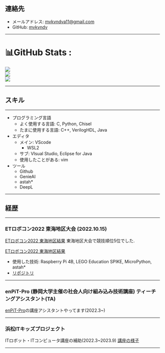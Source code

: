 ## **連絡先**

- メールアドレス: mvkvndva11@gmail.com 
- GitHub: [mvkvndv](https://github.com/mvkvndv)

---

# 📊GitHub Stats :
![](https://github-readme-stats.vercel.app/api?username=mvkvndv&theme=radical&hide_border=false&include_all_commits=false&count_private=false)<br/>
![](https://github-readme-streak-stats.herokuapp.com/?user=mvkvndv&theme=radical&hide_border=false)<br/>
![](https://github-readme-stats.vercel.app/api/top-langs/?username=mvkvndv&theme=radical&hide_border=false&include_all_commits=false&count_private=false&layout=compact)

---

## **スキル**

---

- プログラミング言語
  - よく使用する言語: C, Python, Chisel
  - たまに使用する言語: C++, VerilogHDL, Java
- エディタ
  - メイン: VScode
    - WSL2
  - サブ: VIsual Studio, Eclipse for Java
  - 使用したことがある: vim
- ツール
  - Github
  - GenieAI
  - astah*
  - DeepL

--- 
## **経歴**

---
### **ETロボコン2022 東海地区大会** (2022.10.15)
[ETロボコン2022 東海地区結果](https://www.etrobo.jp/%e6%9d%b1%e6%b5%b7%e5%9c%b0%e5%8c%ba%e5%a4%a7%e4%bc%9a%e7%b5%90%e6%9e%9c/)
東海地区大会で競技順位5位でした.

[ETロボコン2022 東海地区結果](https://www.etrobo.jp/%e6%9d%b1%e6%b5%b7%e5%9c%b0%e5%8c%ba%e5%a4%a7%e4%bc%9a%e7%b5%90%e6%9e%9c/)

- 使用した技術: Raspberry Pi 4B, LEGO Education SPIKE, MicroPython, astah*
- [リポジトリ](https://github.com/andama777/speegle_dev)

---
### **enPiT-Pro (静岡大学主催の社会人向け組み込み技術講座) ティーチングアシスタント(TA)**
[enPiT-Pro](https://hept.inf.shizuoka.ac.jp/enpit/)の講座アシスタントやってます(2022.3~)

---

### **浜松ITキッズプロジェクト**
ITロボット・ITコンピュータ講座の補助(2022.3~2023.9)
[講座の様子](https://itkids.jp/blog/e-robot/2023/02/00478/)

---